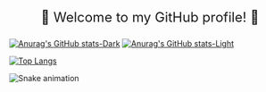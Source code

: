 <p style="font-size: 24px; text-align: center;">
  👾 Welcome to my GitHub profile! 👾
</p>

[![Anurag's GitHub stats-Dark](https://github-readme-stats.vercel.app/api?username=pratishabista&show_icons=true&theme=dark)](https://github.com/pratishabista/github-readme-stats#gh-dark-mode-only)
[![Anurag's GitHub stats-Light](https://github-readme-stats.vercel.app/api?username=pratishabista&show_icons=true&theme=dark)](https://github.com/pratishabista/github-readme-stats#gh-light-mode-only)

[![Top Langs](https://github-readme-stats.vercel.app/api/top-langs/?username=pratishabista&layout=donut)](https://github.com/pratishabista/github-readme-stats)

![Snake animation](https://github.com/pratishabista/pratishabista/blob/output/github-contribution-grid-snake.svg)

